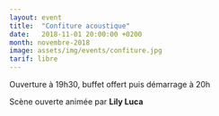 ```yaml
---
layout: event
title:  "Confiture acoustique"
date:   2018-11-01 20:00:00 +0200
month: novembre-2018
image: assets/img/events/confiture.jpg
tarif: libre
---
```


Ouverture à 19h30, buffet offert puis démarrage à 20h

Scène ouverte animée par **Lily Luca**
